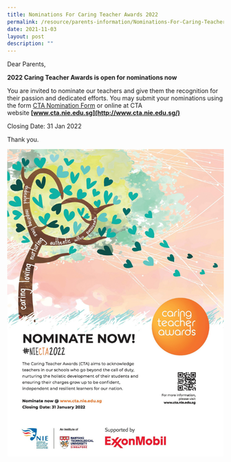 ```yaml
---
title: Nominations For Caring Teacher Awards 2022
permalink: /resource/parents-information/Nominations-For-Caring-Teacher-Awards-2022
date: 2021-11-03
layout: post
description: ""
---
```

Dear Parents,

**2022 Caring Teacher Awards is open for nominations now**

You are invited to nominate our teachers and give them the recognition for their passion and dedicated efforts. You may submit your nominations using the form [CTA Nomination Form](/files/Parents'%20Information/Nominations%20For%20Caring%20Teacher/CTA-Nomination-Form%20(1).pdf) or online at CTA website **[www.cta.nie.edu.sg](http://www.cta.nie.edu.sg/)**

Closing Date: 31 Jan 2022

Thank you.

![](/images/Parents'%20Information/Nominations%20For%20CT/CTA-Poster-1448x2048.png)